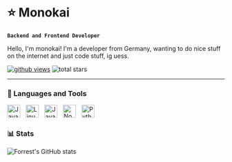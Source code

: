 # ⭐ Monokai

**`Backend and Frontend Developer`**

Hello, I'm monokai! I'm a developer from Germany, wanting to do nice stuff on the internet and just code stuff, ig uess.

   <p align="left">
      <a href="https://www.youtube.com/c/fknight">
         <img alt="github views" title="Profile views" src="https://komarev.com/ghpvc/?username=monokaiidev&style=for-the-badge&labelColor=#ffa1eb"/></a> 
         <img alt="total stars" title="Total stars on GitHub" src="https://custom-icon-badges.demolab.com/github/stars/monokaiidev?color=55960c&style=for-the-badge&labelColor=488207&logo=sta"/></a>
   </p>

---

### 🧰 Languages and Tools

<img align="left" alt="Java" width="30px" style="padding-right:10px;" src="https://cdn.jsdelivr.net/gh/devicons/devicon/icons/java/java-original.svg"/>
<img align="left" alt="Linux" width="30px" style="padding-right:10px;" src="https://cdn.jsdelivr.net/gh/devicons/devicon/icons/linux/linux-original.svg" />
<img align="left" alt="JavaScript" width="30px" style="padding-right:10px;" src="https://cdn.jsdelivr.net/gh/devicons/devicon/icons/javascript/javascript-plain.svg" />
<img align="left" alt="NodeJS" width="30px" style="padding-right:10px;" src="https://cdn.jsdelivr.net/gh/devicons/devicon/icons/nodejs/nodejs-original.svg" />
<img align="left" alt="Python" width="30px" style="padding-right:10px;" src="https://cdn.jsdelivr.net/gh/devicons/devicon/icons/python/python-plain.svg" />
<br />

#


### 📊 Stats

![Forrest's GitHub stats](https://github-readme-stats.vercel.app/api?username=monokaiidev&show_icons=true&theme=gruvbox)

<!-- ![GitHub Streak](https://streak-stats.demolab.com?user=ForrestKnight&theme=gruvbox&border_radius=4.5) -->

[website]: https://fkcodes.com
[youtube]: https://youtube.com/fknight
